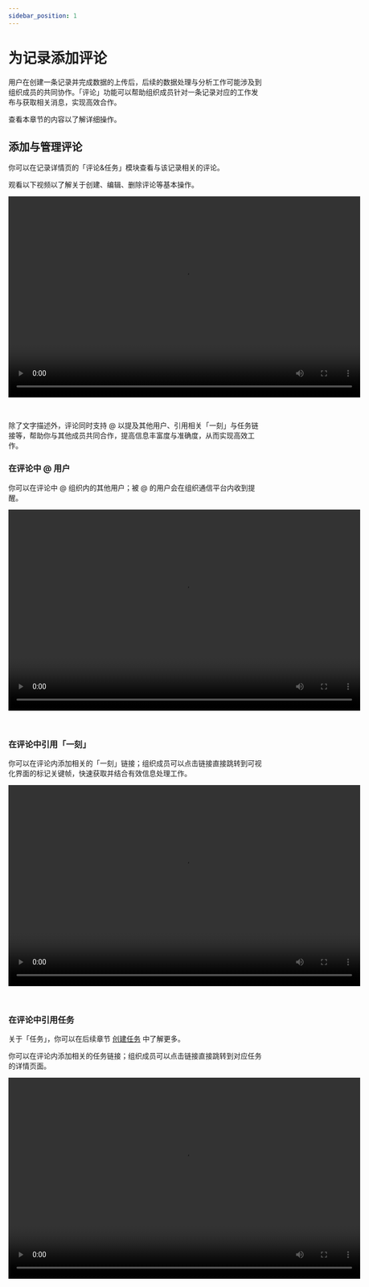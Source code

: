```yaml
---
sidebar_position: 1
---
```


# 为记录添加评论

用户在创建一条记录并完成数据的上传后，后续的数据处理与分析工作可能涉及到组织成员的共同协作。「评论」功能可以帮助组织成员针对一条记录对应的工作发布与获取相关消息，实现高效合作。

查看本章节的内容以了解详细操作。

## 添加与管理评论

你可以在记录详情页的「评论&任务」模块查看与该记录相关的评论。

观看以下视频以了解关于创建、编辑、删除评论等基本操作。

<video src="https://coscene-artifacts-prod.oss-cn-hangzhou.aliyuncs.com/docs/recipes/task/manage-a-comment.mp4" controls="controls" width="700" height="400"></video>

<br />

除了文字描述外，评论同时支持 @ 以提及其他用户、引用相关「一刻」与任务链接等，帮助你与其他成员共同合作，提高信息丰富度与准确度，从而实现高效工作。

### 在评论中 @ 用户

你可以在评论中 @ 组织内的其他用户；被 @ 的用户会在组织通信平台内收到提醒。

<video src="https://coscene-artifacts-prod.oss-cn-hangzhou.aliyuncs.com/docs/recipes/task/at-user.mp4" controls="controls" width="700" height="400"></video>

<br />

### 在评论中引用「一刻」

你可以在评论内添加相关的「一刻」链接；组织成员可以点击链接直接跳转到可视化界面的标记关键帧，快速获取并结合有效信息处理工作。

<video src="https://coscene-artifacts-prod.oss-cn-hangzhou.aliyuncs.com/docs/recipes/task/add-moment-to-comment.mp4" controls="controls" width="700" height="400"></video>

<br />

### 在评论中引用任务

关于「任务」，你可以在后续章节 [创建任务](../task-and-comment/2-create-a-task.md) 中了解更多。

你可以在评论内添加相关的任务链接；组织成员可以点击链接直接跳转到对应任务的详情页面。

<video src="https://coscene-artifacts-prod.oss-cn-hangzhou.aliyuncs.com/docs/recipes/task/add-task-to-comment.mp4" controls="controls" width="700" height="400"></video>

<br />
